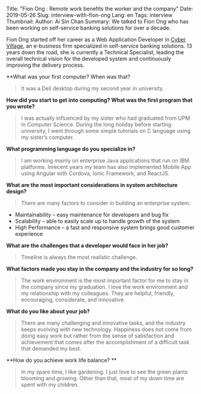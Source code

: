 Title: "Fion Ong : Remote work benefits the worker and the company"
Date: 2019-05-26
Slug: interview-with-fion-ong 
Lang: en 
Tags: interview 
Thumbnail: 
Author: Ai Sin Chan 
Summary: We talked to Fion Ong who has been working on self-service banking solutions for over a decade. 

Fion Ong started off her career as a Web Application Developer in [Cyber Village]( http://www.cyber-village.net/), an e-business firm specialized in self-service banking solutions. 13 years down the road, she is currently a Technical Specialist, leading the overall technical vision for the developed system and continuously improving the delivery process. 


**What was your first computer? When was that?

> It was a Dell desktop during my second year in university.  

**How did you start to get into computing? What was the first program that you wrote?** 

> I was actually influenced by my sister who had graduated from UPM in Computer Science. During the long holiday before starting university, I went through some simple tutorials on C language using my sister’s computer. 

**What programming language do you specialize in?**

> I am working mainly on enterprise Java applications that run on IBM platforms. Inrecent years my team has also implemented Mobile App using Angular with Cordova, Ionic Framework, and ReactJS.

**What are the most important considerations in system architecture design?**

> There are many factors to consider in building an enterprise system:
* Maintainability – easy maintenance for developers and bug fix
* Scalability – able to easily scale up to handle growth of the system
* High Performance – a fast and responsive system brings good customer experience

**What are the challenges that a developer would face in her job?**

> Timeline is always the most realistic challenge. 

**What factors made you stay in the company and the industry for so long?**

> The work environment is the most important factor for me to stay in the company since my graduation. I love the work environment and my relationship with my colleagues. They are helpful, friendly, encouraging, considerate, and innovative.

**What do you like about your job?**

> There are many challenging and innovative tasks, and the industry keeps evolving with new technology. Happiness does not come from doing easy work but rather from the sense of satisfaction and achievement that comes after the accomplishment of a difficult task that demanded my best.


**How do you achieve work life balance? **

> In my spare time, I like gardening. I just love to see the green plants blooming and growing. Other than that, most of my down time are spent with my children. 
